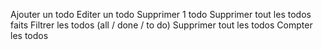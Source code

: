 Ajouter un todo
Editer un todo
Supprimer 1 todo
Supprimer tout les todos faits
Filtrer les todos (all / done / to do)
Supprimer tout les todos
Compter les todos
